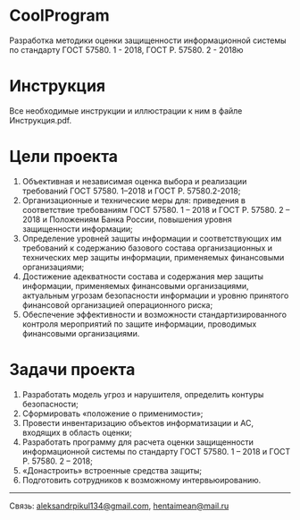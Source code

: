 # CoolProgram
Разработка методики оценки защищенности информационной системы по стандарту  ГОСТ 57580. 1 - 2018, ГОСТ Р. 57580. 2 - 2018ю

# Инструкция
Все необходимые инструкции и иллюстрации к ним в файле Инструкция.pdf.

# Цели проекта
1. Объективная и независимая оценка выбора и реализации требований ГОСТ 57580. 1–2018 и ГОСТ Р. 57580.2-2018;
2. Организационные и технические меры для: приведения в соответствие 
требованиям ГОСТ 57580. 1 – 2018 и ГОСТ Р. 57580. 2 – 2018 и Положениям Банка 
России, повышения уровня защищенности информации;
3. Определение уровней защиты информации и соответствующих им требований к 
содержанию базового состава организационных и технических мер защиты 
информации, применяемых финансовыми организациями;
4. Достижение адекватности состава и содержания мер защиты информации, 
применяемых финансовыми организациями, актуальным угрозам безопасности 
информации и уровню принятого финансовой организацией операционного 
риска;
5. Обеспечение эффективности и возможности стандартизированного контроля 
мероприятий по защите информации, проводимых финансовыми 
организациями.

# Задачи проекта
1. Разработать модель угроз и нарушителя, определить контуры безопасности;
2. Сформировать «положение о применимости»;
3. Провести инвентаризацию объектов информатизации и АС, входящих в область 
оценки;
4. Разработать программу для расчета оценки защищенности информационной 
системы по стандарту ГОСТ 57580. 1 – 2018 и ГОСТ Р. 57580. 2 – 2018;
5. «Донастроить» встроенные средства защиты;
6. Подготовить сотрудников к возможному интервьюированию.

__________________________________________________________________________________________________________________________________________________________________

Связь: aleksandrpikul134@gmail.com, hentaimean@mail.ru
